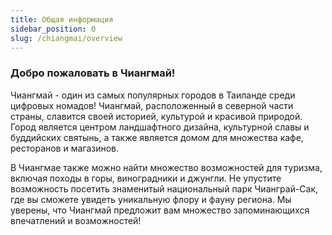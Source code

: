 ```yaml
---
title: Общая информация
sidebar_position: 0
slug: /chiangmai/overview
---
```



### Добро пожаловать в Чиангмай!


Чиангмай - один из самых популярных городов в Таиланде среди цифровых номадов! Чиангмай, расположенный в северной части страны, славится своей историей, культурой и красивой природой. Город является центром ландшафтного дизайна, культурной славы и буддийских святынь, а также является домом для множества кафе, ресторанов и магазинов.

В Чиангмае также можно найти множество возможностей для туризма, включая походы в горы, виноградники и джунгли. Не упустите возможность посетить знаменитый национальный парк Чианграй-Сак, где вы сможете увидеть уникальную флору и фауну региона. Мы уверены, что Чиангмай предложит вам множество запоминающихся впечатлений и возможностей!
